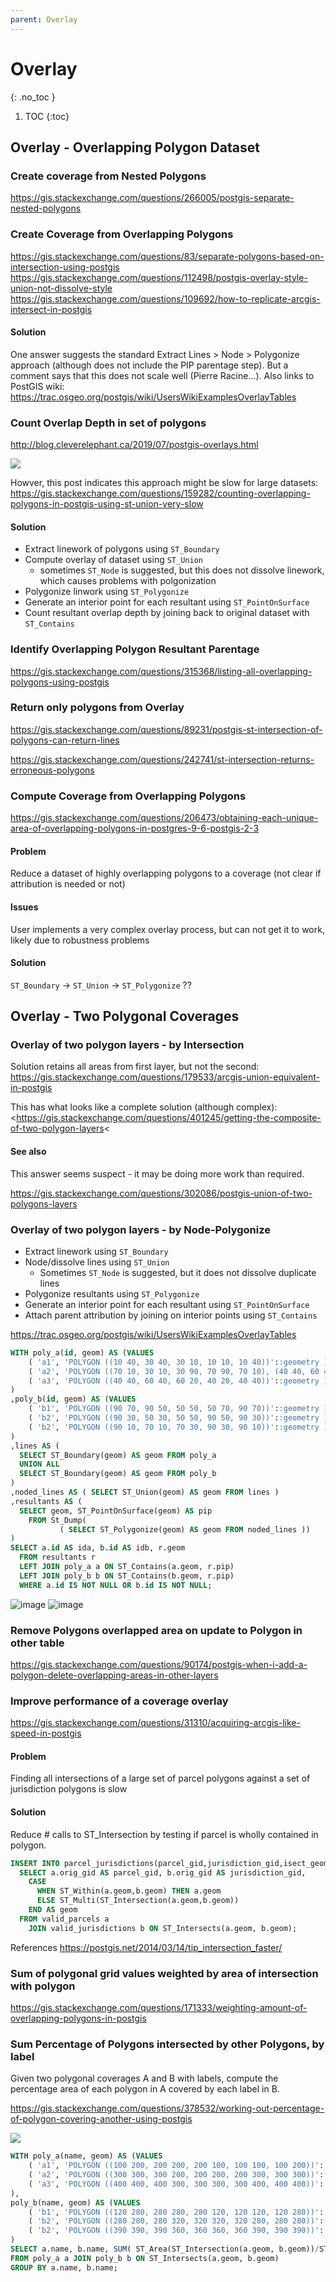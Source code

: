 ```yaml
---
parent: Overlay
---
```


# Overlay
{: .no_toc }

1. TOC
{:toc}

## Overlay - Overlapping Polygon Dataset

### Create coverage from Nested Polygons
<https://gis.stackexchange.com/questions/266005/postgis-separate-nested-polygons>

### Create Coverage from Overlapping Polygons
<https://gis.stackexchange.com/questions/83/separate-polygons-based-on-intersection-using-postgis>
<https://gis.stackexchange.com/questions/112498/postgis-overlay-style-union-not-dissolve-style>
<https://gis.stackexchange.com/questions/109692/how-to-replicate-arcgis-intersect-in-postgis>

#### Solution
One answer suggests the standard Extract Lines > Node > Polygonize approach (although does not include the PIP parentage step).  But a comment says that this does not scale well (Pierre Racine…).
Also links to PostGIS wiki:  <https://trac.osgeo.org/postgis/wiki/UsersWikiExamplesOverlayTables>


### Count Overlap Depth in set of polygons

<http://blog.cleverelephant.ca/2019/07/postgis-overlays.html>

![](http://blog.cleverelephant.ca/images//2019/overlays8.png)

Howver, this post indicates this approach might be slow for large datasets:
<https://gis.stackexchange.com/questions/159282/counting-overlapping-polygons-in-postgis-using-st-union-very-slow>

#### Solution
* Extract linework of polygons using `ST_Boundary`
* Compute overlay of dataset using `ST_Union` 
  * sometimes `ST_Node` is suggested, but this does not dissolve linework, which causes problems with polgonization 
* Polygonize linwork using `ST_Polygonize`
* Generate an interior point for each resultant using `ST_PointOnSurface`
* Count resultant overlap depth by joining back to original dataset with `ST_Contains`

### Identify Overlapping Polygon Resultant Parentage

<https://gis.stackexchange.com/questions/315368/listing-all-overlapping-polygons-using-postgis>



### Return only polygons from Overlay
<https://gis.stackexchange.com/questions/89231/postgis-st-intersection-of-polygons-can-return-lines>

<https://gis.stackexchange.com/questions/242741/st-intersection-returns-erroneous-polygons>

### Compute Coverage from Overlapping Polygons
<https://gis.stackexchange.com/questions/206473/obtaining-each-unique-area-of-overlapping-polygons-in-postgres-9-6-postgis-2-3>

#### Problem
Reduce a dataset of highly overlapping polygons to a coverage (not clear if attribution is needed or not)

#### Issues
User implements a very complex overlay process, but can not get it to work, likely due to robustness problems

#### Solution
`ST_Boundary` -> `ST_Union` -> `ST_Polygonize` ??

## Overlay - Two Polygonal Coverages

### Overlay of two polygon layers - by Intersection

Solution retains all areas from first layer, but not the second:
<https://gis.stackexchange.com/questions/179533/arcgis-union-equivalent-in-postgis>

This has what looks like a complete solution (although complex):
<https://gis.stackexchange.com/questions/401245/getting-the-composite-of-two-polygon-layers<

#### See also
This answer seems suspect - it may be doing more work than required.

<https://gis.stackexchange.com/questions/302086/postgis-union-of-two-polygons-layers>

### Overlay of two polygon layers - by Node-Polygonize

* Extract linework using `ST_Boundary`
* Node/dissolve lines using `ST_Union`
  * Sometimes `ST_Node` is suggested, but it does not dissolve duplicate lines 
* Polygonize resultants using `ST_Polygonize`
* Generate an interior point for each resultant using `ST_PointOnSurface`
* Attach parent attribution by joining on interior points using `ST_Contains`

<https://trac.osgeo.org/postgis/wiki/UsersWikiExamplesOverlayTables>

```sql
WITH poly_a(id, geom) AS (VALUES
    ( 'a1', 'POLYGON ((10 40, 30 40, 30 10, 10 10, 10 40))'::geometry ),
    ( 'a2', 'POLYGON ((70 10, 30 10, 30 90, 70 90, 70 10), (40 40, 60 40, 60 20, 40 20, 40 40), (40 80, 60 80, 60 60, 40 60, 40 80))'::geometry ),
    ( 'a3', 'POLYGON ((40 40, 60 40, 60 20, 40 20, 40 40))'::geometry )
)
,poly_b(id, geom) AS (VALUES
    ( 'b1', 'POLYGON ((90 70, 90 50, 50 50, 50 70, 90 70))'::geometry ),
    ( 'b2', 'POLYGON ((90 30, 50 30, 50 50, 90 50, 90 30))'::geometry ),
    ( 'b2', 'POLYGON ((90 10, 70 10, 70 30, 90 30, 90 10))'::geometry )
)
,lines AS ( 
  SELECT ST_Boundary(geom) AS geom FROM poly_a
  UNION ALL
  SELECT ST_Boundary(geom) AS geom FROM poly_b
)
,noded_lines AS ( SELECT ST_Union(geom) AS geom FROM lines ) 
,resultants AS (  
  SELECT geom, ST_PointOnSurface(geom) AS pip 
    FROM St_Dump(
           ( SELECT ST_Polygonize(geom) AS geom FROM noded_lines ))   
)
SELECT a.id AS ida, b.id AS idb, r.geom
  FROM resultants r
  LEFT JOIN poly_a a ON ST_Contains(a.geom, r.pip) 
  LEFT JOIN poly_b b ON ST_Contains(b.geom, r.pip)
  WHERE a.id IS NOT NULL OR b.id IS NOT NULL;
```
![image](https://user-images.githubusercontent.com/3529053/121740578-1fb6df80-cab2-11eb-93a5-eb28966766cf.png)
![image](https://user-images.githubusercontent.com/3529053/121740709-5b51a980-cab2-11eb-8b78-d74e30aede65.png)


### Remove Polygons overlapped area on update to Polygon in other table 
<https://gis.stackexchange.com/questions/90174/postgis-when-i-add-a-polygon-delete-overlapping-areas-in-other-layers>

### Improve performance of a coverage overlay
<https://gis.stackexchange.com/questions/31310/acquiring-arcgis-like-speed-in-postgis>

#### Problem
Finding all intersections of a large set of parcel polygons against a set of jurisdiction polygons is slow

#### Solution
Reduce # calls to ST_Intersection by testing if parcel is wholly contained in polygon. 
```sql
INSERT INTO parcel_jurisdictions(parcel_gid,jurisdiction_gid,isect_geom) 
  SELECT a.orig_gid AS parcel_gid, b.orig_gid AS jurisdiction_gid, 
    CASE 
      WHEN ST_Within(a.geom,b.geom) THEN a.geom 
      ELSE ST_Multi(ST_Intersection(a.geom,b.geom)) 
    END AS geom 
  FROM valid_parcels a 
    JOIN valid_jurisdictions b ON ST_Intersects(a.geom, b.geom);
```
References
<https://postgis.net/2014/03/14/tip_intersection_faster/>

### Sum of polygonal grid values weighted by area of intersection with polygon
<https://gis.stackexchange.com/questions/171333/weighting-amount-of-overlapping-polygons-in-postgis>

### Sum Percentage of Polygons intersected by other Polygons, by label

Given two polygonal coverages A and B with labels, compute the percentage area of each polygon in A covered by each label in B.

<https://gis.stackexchange.com/questions/378532/working-out-percentage-of-polygon-covering-another-using-postgis>


![](https://i.stack.imgur.com/bQjSi.png)

```sql
WITH poly_a(name, geom) AS (VALUES
    ( 'a1', 'POLYGON ((100 200, 200 200, 200 100, 100 100, 100 200))'::geometry ),
    ( 'a2', 'POLYGON ((300 300, 300 200, 200 200, 200 300, 300 300))'::geometry ),
    ( 'a3', 'POLYGON ((400 400, 400 300, 300 300, 300 400, 400 400))'::geometry )
),
poly_b(name, geom) AS (VALUES
    ( 'b1', 'POLYGON ((120 280, 280 280, 280 120, 120 120, 120 280))'::geometry ),
    ( 'b2', 'POLYGON ((280 280, 280 320, 320 320, 320 280, 280 280))'::geometry ),
    ( 'b2', 'POLYGON ((390 390, 390 360, 360 360, 360 390, 390 390))'::geometry )
)
SELECT a.name, b.name, SUM( ST_Area(ST_Intersection(a.geom, b.geom))/ST_Area(a.geom) ) pct
FROM poly_a a JOIN poly_b b ON ST_Intersects(a.geom, b.geom)
GROUP BY a.name, b.name;
```



